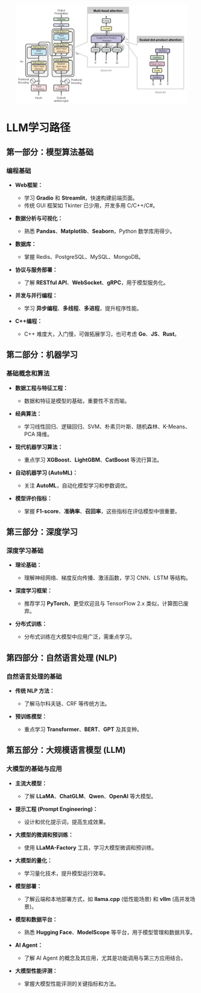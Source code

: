 <p align="center">
  <img src="../assets/transformer-structure.png" height="200px" alt="图片描述" style="max-width:90%; height:auto;"/>
</p>

# LLM学习路径

## 第一部分：模型算法基础

### 编程基础

- **Web框架：**
  - 学习 **Gradio** 和 **Streamlit**，快速构建前端页面。
  - 传统 GUI 框架如 Tkinter 已少用，开发多用 C/C++/C#。

- **数据分析与可视化：**
  - 熟悉 **Pandas**、**Matplotlib**、**Seaborn**，Python 数学库用得少。

- **数据库：**
  - 掌握 Redis、PostgreSQL、MySQL、MongoDB。

- **协议与服务部署：**
  - 了解 **RESTful API**、**WebSocket**、**gRPC**，用于模型服务化。

- **并发与并行编程：**
  - 学习 **异步编程**、**多线程**、**多进程**，提升程序性能。

- **C++编程：**
  - C++ 难度大，入门慢，可做拓展学习，也可考虑 **Go**、**JS**、**Rust**。

## 第二部分：机器学习

### 基础概念和算法

- **数据工程与特征工程：**
  - 数据和特征是模型的基础，重要性不言而喻。

- **经典算法：**
  - 学习线性回归、逻辑回归、SVM、朴素贝叶斯、随机森林、K-Means、PCA 降维。

- **现代机器学习算法：**
  - 重点学习 **XGBoost**、**LightGBM**、**CatBoost** 等流行算法。

- **自动机器学习 (AutoML)：**
  - 关注 **AutoML**，自动化模型学习和参数调优。

- **模型评价指标：**
  - 掌握 **F1-score**、**准确率**、**召回率**，这些指标在评估模型中很重要。

## 第三部分：深度学习

### 深度学习基础

- **理论基础：**
  - 理解神经网络、梯度反向传播、激活函数，学习 CNN、LSTM 等结构。

- **深度学习框架：**
  - 推荐学习 **PyTorch**，更受欢迎且与 TensorFlow 2.x 类似，计算图已废弃。

- **分布式训练：**
  - 分布式训练在大模型中应用广泛，需重点学习。

## 第四部分：自然语言处理 (NLP)

### 自然语言处理的基础

- **传统 NLP 方法：**
  - 了解马尔科夫链、CRF 等传统方法。

- **预训练模型：**
  - 重点学习 **Transformer**、**BERT**、**GPT** 及其变种。

## 第五部分：大规模语言模型 (LLM)

### 大模型的基础与应用

- **主流大模型：**
  - 了解 **LLaMA**、**ChatGLM**、**Qwen**、**OpenAI** 等大模型。

- **提示工程 (Prompt Engineering)：**
  - 设计和优化提示词，提高生成效果。

- **大模型的微调和预训练：**
  - 使用 **LLaMA-Factory** 工具，学习大模型微调和预训练。

- **大模型的量化：**
  - 学习量化技术，提升模型运行效率。

- **模型部署：**
  - 了解云端和本地部署方式，如 **llama.cpp** (低性能场景) 和 **vllm** (高并发场景)。

- **模型和数据平台：**
  - 熟悉 **Hugging Face**、**ModelScope** 等平台，用于模型管理和数据共享。

- **AI Agent：**
  - 了解 AI Agent 的概念及其应用，尤其是功能调用与第三方应用结合。

- **大模型性能评测：**
  - 掌握大模型性能评测的关键指标和方法。
